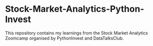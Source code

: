# Stock-Market-Analytics-Python-Invest
This repository contains my learnings from the Stock Market Analytics Zoomcamp organised by PythonInvest and DataTalksClub.
